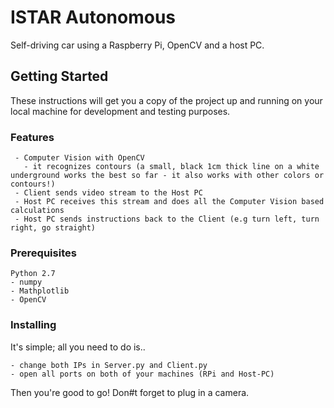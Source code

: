 # ISTAR Autonomous

Self-driving car using a Raspberry Pi, OpenCV and a host PC.

## Getting Started

These instructions will get you a copy of the project up and running on your local machine for development and testing purposes.


### Features

```
 - Computer Vision with OpenCV
   - it recognizes contours (a small, black 1cm thick line on a white underground works the best so far - it also works with other colors or contours!)
 - Client sends video stream to the Host PC
 - Host PC receives this stream and does all the Computer Vision based calculations 
 - Host PC sends instructions back to the Client (e.g turn left, turn right, go straight)
```



### Prerequisites

 ```
Python 2.7
 - numpy
 - Mathplotlib
 - OpenCV
```

### Installing

It's simple; all you need to do is..
```
- change both IPs in Server.py and Client.py
- open all ports on both of your machines (RPi and Host-PC)
```

Then you're good to go! Don#t forget to plug in a camera.



